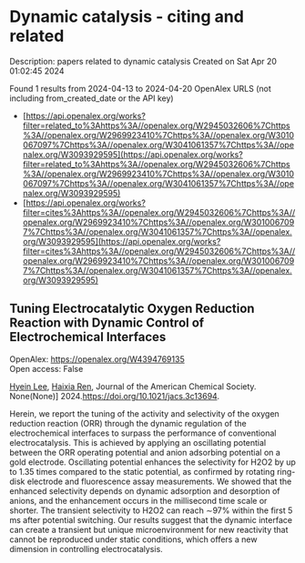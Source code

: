 # Dynamic catalysis - citing and related
Description: papers related to dynamic catalysis
Created on Sat Apr 20 01:02:45 2024

Found 1 results from 2024-04-13 to 2024-04-20
OpenAlex URLS (not including from_created_date or the API key)
- [https://api.openalex.org/works?filter=related_to%3Ahttps%3A//openalex.org/W2945032606%7Chttps%3A//openalex.org/W2969923410%7Chttps%3A//openalex.org/W3010067097%7Chttps%3A//openalex.org/W3041061357%7Chttps%3A//openalex.org/W3093929595](https://api.openalex.org/works?filter=related_to%3Ahttps%3A//openalex.org/W2945032606%7Chttps%3A//openalex.org/W2969923410%7Chttps%3A//openalex.org/W3010067097%7Chttps%3A//openalex.org/W3041061357%7Chttps%3A//openalex.org/W3093929595)
- [https://api.openalex.org/works?filter=cites%3Ahttps%3A//openalex.org/W2945032606%7Chttps%3A//openalex.org/W2969923410%7Chttps%3A//openalex.org/W3010067097%7Chttps%3A//openalex.org/W3041061357%7Chttps%3A//openalex.org/W3093929595](https://api.openalex.org/works?filter=cites%3Ahttps%3A//openalex.org/W2945032606%7Chttps%3A//openalex.org/W2969923410%7Chttps%3A//openalex.org/W3010067097%7Chttps%3A//openalex.org/W3041061357%7Chttps%3A//openalex.org/W3093929595)

## Tuning Electrocatalytic Oxygen Reduction Reaction with Dynamic Control of Electrochemical Interfaces   

OpenAlex: https://openalex.org/W4394769135    
Open access: False
    
[Hyein Lee](https://openalex.org/A5024316673), [Haixia Ren](https://openalex.org/A5037418435), Journal of the American Chemical Society. None(None)] 2024.https://doi.org/10.1021/jacs.3c13694.
    
Herein, we report the tuning of the activity and selectivity of the oxygen reduction reaction (ORR) through the dynamic regulation of the electrochemical interfaces to surpass the performance of conventional electrocatalysis. This is achieved by applying an oscillating potential between the ORR operating potential and anion adsorbing potential on a gold electrode. Oscillating potential enhances the selectivity for H2O2 by up to 1.35 times compared to the static potential, as confirmed by rotating ring-disk electrode and fluorescence assay measurements. We showed that the enhanced selectivity depends on dynamic adsorption and desorption of anions, and the enhancement occurs in the millisecond time scale or shorter. The transient selectivity to H2O2 can reach ∼97% within the first 5 ms after potential switching. Our results suggest that the dynamic interface can create a transient but unique microenvironment for new reactivity that cannot be reproduced under static conditions, which offers a new dimension in controlling electrocatalysis.    

    

